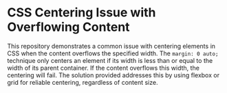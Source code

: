 # CSS Centering Issue with Overflowing Content

This repository demonstrates a common issue with centering elements in CSS when the content overflows the specified width.  The `margin: 0 auto;` technique only centers an element if its width is less than or equal to the width of its parent container. If the content overflows this width, the centering will fail.  The solution provided addresses this by using flexbox or grid for reliable centering, regardless of content size.